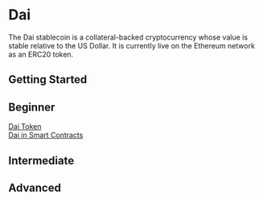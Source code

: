 # Dai

The Dai stablecoin is a collateral-backed cryptocurrency whose value is stable relative to the US Dollar. It is currently live on the Ethereum network as an ERC20 token.

## Getting Started

## Beginner

[Dai Token](/dai/dai-token/dai-token.md)    
[Dai in Smart Contracts](/dai/dai-in-smart-contracts/README.md)

## Intermediate

## Advanced

